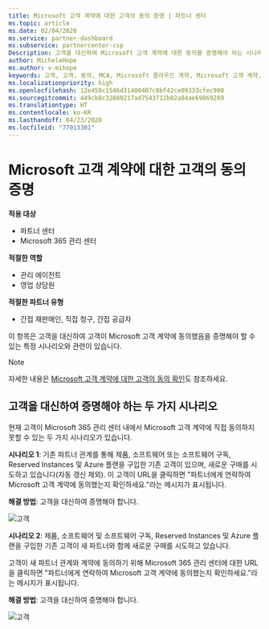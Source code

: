```yaml
---
title: Microsoft 고객 계약에 대한 고객의 동의 증명 | 파트너 센터
ms.topic: article
ms.date: 02/04/2020
ms.service: partner-dashboard
ms.subservice: partnercenter-csp
Description: 고객을 대신하여 Microsoft 고객 계약에 대한 동의를 증명해야 하는 시나리오에 대해 알아봅니다.
author: MicheleHope
ms.author: v-mihope
keywords: 고객, 고객, 동의, MCA, Microsoft 클라우드 계약, Microsoft 고객 계약, 고객 계약 템플릿, 동의 증명
ms.localizationpriority: high
ms.openlocfilehash: 12e458c1546d31400407c8bf42ce09333cfec900
ms.sourcegitcommit: 449cb8c32880217ad7543712b02a84ae69869289
ms.translationtype: HT
ms.contentlocale: ko-KR
ms.lasthandoff: 04/23/2020
ms.locfileid: "77013301"
---
```

# <a name="attest-customer-acceptance-of-the-microsoft-customer-agreement"></a>Microsoft 고객 계약에 대한 고객의 동의 증명

**적용 대상**

- 파트너 센터
- Microsoft 365 관리 센터

**적절한 역할**

- 관리 에이전트
- 영업 상담원

**적절한 파트너 유형**

- 간접 재판매인, 직접 청구, 간접 공급자

이 항목은 고객을 대신하여 고객이 Microsoft 고객 계약에 동의했음을 증명해야 할 수 있는 특정 시나리오와 관련이 있습니다.

>[!NOTE]
>자세한 내용은 [Microsoft 고객 계약에 대한 고객의 동의 확인](confirm-customer-agreement.md)도 참조하세요.

## <a name="two-scenarios-where-you-need-to-attest-on-behalf-of-your-customer"></a>고객을 대신하여 증명해야 하는 두 가지 시나리오

현재 고객이 Microsoft 365 관리 센터 내에서 Microsoft 고객 계약에 직접 동의하지 못할 수 있는 두 가지 시나리오가 있습니다.

**시나리오 1**: 기존 파트너 관계를 통해 제품, 소프트웨어 또는 소프트웨어 구독, Reserved Instances 및 Azure 플랜을 구입한 기존 고객이 있으며, 새로운 구매를 시도하고 있습니다(자동 갱신 제외). 이 고객이 URL을 클릭하면 "파트너에게 연락하여 Microsoft 고객 계약에 동의했는지 확인하세요."라는 메시지가 표시됩니다.  

**해결 방법**: 고객을 대신하여 증명해야 합니다.

![고객](images/mca/accept-scenario-1.png)

**시나리오 2**: 제품, 소프트웨어 및 소프트웨어 구독, Reserved Instances 및 Azure 플랜을 구입한 기존 고객이 새 파트너와 함께 새로운 구매를 시도하고 있습니다. 

고객이 새 파트너 관계와 계약에 동의하기 위해 Microsoft 365 관리 센터에 대한 URL을 클릭하면 "파트너에게 연락하여 Microsoft 고객 계약에 동의했는지 확인하세요."라는 메시지가 표시됩니다.  

**해결 방법**: 고객을 대신하여 증명해야 합니다.  

![고객](images/mca/accept-scenario-2.png)